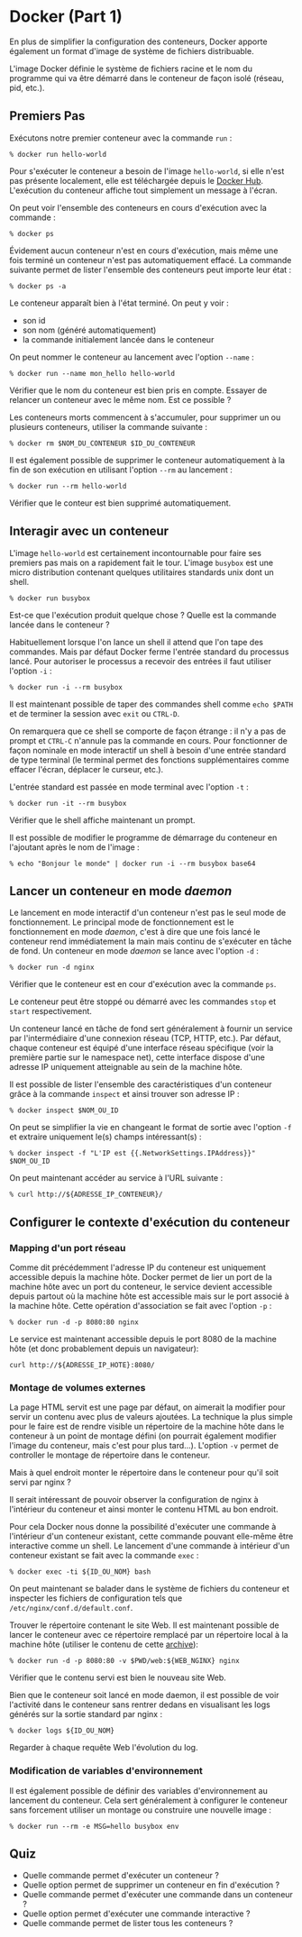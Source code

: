 
# Docker (Part 1)

En plus de simplifier la configuration des conteneurs, Docker apporte
également un format d'image de système de fichiers distribuable.

L'image Docker définie le système de fichiers racine et le nom du programme
qui va être démarré dans le conteneur de façon isolé (réseau, pid, etc.). 

## Premiers Pas

Exécutons notre premier conteneur avec la commande `run` :
```
% docker run hello-world
```

Pour s'exécuter le conteneur a besoin de l'image `hello-world`, si elle n'est 
pas présente localement, elle est téléchargée depuis le [Docker Hub](https://hub.docker.com/_/hello-world). L'exécution du conteneur affiche tout 
simplement un message à l'écran.

On peut voir l'ensemble des conteneurs en cours d'exécution avec la commande :
```
% docker ps
```

Évidement aucun conteneur n'est en cours d'exécution, mais même une fois
terminé un conteneur n'est pas automatiquement effacé. La commande suivante
permet de lister l'ensemble des conteneurs peut importe leur état :
```
% docker ps -a
```
Le conteneur apparaît bien à l'état terminé. On peut y voir :
* son id
* son nom (généré automatiquement)
* la commande initialement lancée dans le conteneur

On peut nommer le conteneur au lancement avec l'option `--name` :
```
% docker run --name mon_hello hello-world
```

Vérifier que le nom du conteneur est bien pris en compte.
Essayer de relancer un conteneur avec le même nom. Est ce possible ?

Les conteneurs morts commencent à s'accumuler, pour supprimer
un ou plusieurs conteneurs, utiliser la commande suivante :
```
% docker rm $NOM_DU_CONTENEUR $ID_DU_CONTENEUR
```

Il est également possible de supprimer le conteneur automatiquement à la
fin de son exécution en utilisant l'option `--rm` au lancement :
```
% docker run --rm hello-world
```

Vérifier que le conteur est bien supprimé automatiquement.

## Interagir avec un conteneur

L'image `hello-world` est certainement incontournable pour faire
ses premiers pas mais on a rapidement fait le tour. L'image `busybox`
est une micro distribution contenant quelques utilitaires standards unix
dont un shell.

```
% docker run busybox
```

Est-ce que l'exécution produit quelque chose ? Quelle est la commande
lancée dans le conteneur ?

Habituellement lorsque l'on lance un shell il attend que l'on tape
des commandes. Mais par défaut Docker ferme l'entrée standard du processus
lancé. Pour autoriser le processus a recevoir des entrées il faut utiliser 
l'option `-i` :
```
% docker run -i --rm busybox
```

Il est maintenant possible de taper des commandes shell comme `echo $PATH`
et de terminer la session avec `exit` ou `CTRL-D`.

On remarquera que ce shell se comporte de façon étrange : il n'y a pas
de prompt et `CTRL-C` n'annule pas la commande en cours. Pour fonctionner
de façon nominale en mode interactif un shell à besoin d'une entrée standard
de type terminal (le terminal permet des fonctions supplémentaires comme
effacer l'écran, déplacer le curseur, etc.). 

L'entrée standard est passée en mode terminal avec l'option `-t` :
```
% docker run -it --rm busybox
```
Vérifier que le shell affiche maintenant un prompt.

Il est possible de modifier le programme de démarrage du conteneur
en l'ajoutant après le nom de l'image :
```
% echo "Bonjour le monde" | docker run -i --rm busybox base64
```

## Lancer un conteneur en mode *daemon*

Le lancement en mode interactif d'un conteneur n'est pas le seul mode de
fonctionnement. Le principal mode de fonctionnement est le fonctionnement
en mode *daemon*, c'est à dire que une fois lancé le conteneur rend 
immédiatement la main mais continu de s'exécuter en tâche de fond.
Un conteneur en mode *daemon* se lance avec l'option `-d` :
```
% docker run -d nginx
```

Vérifier que le conteneur est en cour d'exécution avec la commande `ps`.

Le conteneur peut être stoppé ou démarré avec les commandes `stop` et
`start` respectivement.

Un conteneur lancé en tâche de fond sert généralement à fournir un service 
par l'intermédiaire d'une connexion réseau (TCP, HTTP, etc.). Par défaut,
chaque conteneur est équipé d'une interface réseau spécifique (voir la 
première partie sur le namespace net), cette interface dispose d'une
adresse IP uniquement atteignable au sein de la machine hôte.

Il est possible de lister l'ensemble des caractéristiques d'un conteneur
grâce à la commande `inspect` et ainsi trouver son adresse IP :
```
% docker inspect $NOM_OU_ID
```

On peut se simplifier la vie en changeant le format de sortie avec
l'option `-f` et extraire uniquement le(s) champs intéressant(s) :
```
% docker inspect -f "L'IP est {{.NetworkSettings.IPAddress}}" $NOM_OU_ID
```
On peut maintenant accéder au service à l'URL suivante :
```
% curl http://${ADRESSE_IP_CONTENEUR}/
```

## Configurer le contexte d'exécution du conteneur

### Mapping d'un port réseau

Comme dit précédemment l'adresse IP du conteneur est uniquement
accessible depuis la machine hôte. Docker permet de lier
un port de la machine hôte avec un port du conteneur, le service
devient accessible depuis partout où la machine hôte est accessible
mais sur le port associé à la machine hôte. Cette opération d'association
se fait avec l'option `-p` :

```
% docker run -d -p 8080:80 nginx
```

Le service est maintenant accessible depuis le port 8080 de la machine
hôte (et donc probablement depuis un navigateur):
```
curl http://${ADRESSE_IP_HOTE}:8080/
```
### Montage de volumes externes

La page HTML servit est une page par défaut, on aimerait la modifier
pour servir un contenu avec plus de valeurs ajoutées.
La technique la plus simple
pour le faire est de rendre visible un répertoire de la machine hôte
dans le conteneur à un point de montage défini (on pourrait également
modifier l'image du conteneur, mais c'est pour plus tard...).
L'option `-v` permet de controller le montage de répertoire dans le conteneur.

Mais à quel endroit monter le répertoire dans le conteneur
pour qu'il soit servi par nginx ?

Il serait intéressant de pouvoir observer la configuration de nginx
à l'intérieur du conteneur et ainsi monter le contenu HTML au bon endroit.

Pour cela Docker nous donne la possibilité d'exécuter une commande à
l'intérieur d'un conteneur existant, cette commande pouvant elle-même
être interactive comme un shell. Le lancement d'une commande à intérieur
d'un conteneur existant se fait avec la commande `exec` :

```
% docker exec -ti ${ID_OU_NOM} bash
```

On peut maintenant se balader dans le système de fichiers du conteneur
et inspecter les fichiers de configuration tels que 
`/etc/nginx/conf.d/default.conf`.

Trouver le répertoire contenant le site Web. Il est maintenant possible
de lancer le conteneur avec ce répertoire remplacé par un répertoire
local à la machine hôte (utiliser le contenu de cette [archive](data/web.tar.gz)):
```
% docker run -d -p 8080:80 -v $PWD/web:${WEB_NGINX} nginx
```

Vérifier que le contenu servi est bien le nouveau site Web.

Bien que le conteneur soit lancé en mode daemon, il est possible
de voir l'activité dans le conteneur sans rentrer dedans en visualisant les 
logs générés sur la sortie standard par nginx :
```
% docker logs ${ID_OU_NOM}
```

Regarder à chaque requête Web l'évolution du log.

### Modification de variables d'environnement

Il est également possible de définir des variables d'environnement
au lancement du conteneur. Cela sert généralement à configurer le
conteneur sans forcement utiliser un montage ou construire une
nouvelle image :
```
% docker run --rm -e MSG=hello busybox env
```

## Quiz

* Quelle commande permet d'exécuter un conteneur ?
* Quelle option permet de supprimer un conteneur en fin d'exécution ? 
* Quelle commande permet d'exécuter une commande dans un conteneur ?
* Quelle option permet d'exécuter une commande interactive ?
* Quelle commande permet de lister tous les conteneurs ?